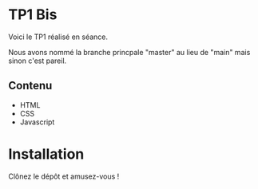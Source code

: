 # TP1 Bis

Voici le TP1 réalisé en séance.

Nous avons nommé la branche princpale "master" au lieu de "main" mais sinon  c'est pareil.

## Contenu
- HTML
- CSS
- Javascript

# Installation

Clônez le dépôt et amusez-vous !